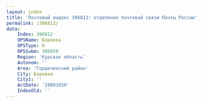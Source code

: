 ```yaml
---
layout: index
title: 'Почтовый индекс 306812: отделение почтовой связи Почты России'
permalink: /306812/
data:
    Index: 306812
    OPSName: Боровка
    OPSType: О
    OPSSubm: 306859
    Region: 'Курская область'
    Autonom: ''
    Area: 'Горшеченский район'
    City: Боровка
    City1: ''
    ActDate: '20001030'
    IndexOld: ''
---
```

